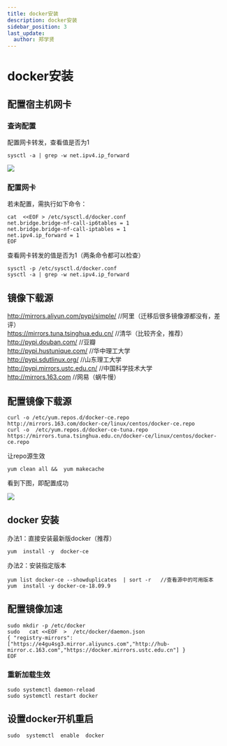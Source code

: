 ```yaml
---
title: docker安装
description: docker安装
sidebar_position: 3
last_update:
  author: 郑学贤
---
```


# docker安装

## 配置宿主机网卡

### 查询配置

配置网卡转发，查看值是否为1

    sysctl -a | grep -w net.ipv4.ip_forward

![](@site/static/img/test_img/2022-08-08-15-49-43.png)

### 配置网卡

若未配置，需执行如下命令：

    cat  <<EOF > /etc/sysctl.d/docker.conf
    net.bridge.bridge-nf-call-ip6tables = 1
    net.bridge.bridge-nf-call-iptables = 1
    net.ipv4.ip_forward = 1
    EOF


查看网卡转发的值是否为1（两条命令都可以检查）

    sysctl -p /etc/sysctl.d/docker.conf
    sysctl -a | grep -w net.ipv4.ip_forward


## 镜像下载源

http://mirrors.aliyun.com/pypi/simple/ //阿里（迁移后很多镜像源都没有，差评）  
https://mirrors.tuna.tsinghua.edu.cn/ //清华（比较齐全，推荐）   
http://pypi.douban.com/ //豆瓣  
http://pypi.hustunique.com/ //华中理工大学  
http://pypi.sdutlinux.org/ //山东理工大学  
http://pypi.mirrors.ustc.edu.cn/ //中国科学技术大学  
http://mirrors.163.com  //网易（蜗牛慢）  

## 配置镜像下载源

```
curl -o /etc/yum.repos.d/docker-ce.repo   http://mirrors.163.com/docker-ce/linux/centos/docker-ce.repo
curl -o  /etc/yum.repos.d/docker-ce-tuna.repo  https://mirrors.tuna.tsinghua.edu.cn/docker-ce/linux/centos/docker-ce.repo
```

让repo源生效

```
yum clean all &&  yum makecache
```

看到下图，即配置成功

![](@site/static/img/test_img/2022-08-08-15-53-48.png)

## docker 安装

办法1：直接安装最新版docker（推荐）

    yum  install -y  docker-ce


办法2：安装指定版本

    yum list docker-ce --showduplicates  | sort -r   //查看源中的可用版本
    yum  install -y docker-ce-18.09.9

## 配置镜像加速

```
sudo mkdir -p /etc/docker   
sudo   cat <<EOF  >  /etc/docker/daemon.json
{ "registry-mirrors": ["https://e4gu4sg3.mirror.aliyuncs.com","http://hub-mirror.c.163.com","https://docker.mirrors.ustc.edu.cn"] }
EOF
```

### 重新加载生效

    sudo systemctl daemon-reload    
    sudo systemctl restart docker  

## 设置docker开机重启

    sudo  systemctl  enable  docker
